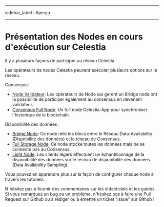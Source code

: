 - - -
sidebar_label : Aperçu
- - -

# Présentation des Nodes en cours d'exécution sur Celestia

Il y a plusieurs façons de participer au réseau Celestia.

Les opérateurs de nodes Celestia peuvent exécuter plusieurs options sur le réseau.

Consensus:

* [Node Validateur](./validator-node.md): Les opérateurs de Node qui gèrent un Bridge node ont la possibilité de participer également au consensus en devenant validateur.
* [Consensus Full Node](./consensus-full-node.md): Un full node Celestia-App pour synchroniser l'historique de la blockchain.

Disponibilité des données :

* [Bridge Node](./bridge-node.md): Ce node relie les blocs entre le Réseau Data-Availability (Dispnibilité des données) et le réseau de Consensus.
* [Full Storage Node](./full-storage-node.md): Ce node stocke toutes les données mais ne se connecte pas au Consensus.
* [Light Node](./light-node.md): Les clients légers effectuent un échantillonnage de la disponibilité des données sur le réseau de disponibilité des données (Data Availability Sampling).

Vous pouvez en apprendre plus sur la façon de configurer chaque node à travers les tutoriels.

N'hésitez pas à fournir des commentaires sur les didacticiels et les guides. Si vous remarquez un bug ou un problème, n'hésitez pas à faire une Pull Request sur Github ou à rédiger ou à émettre un ticket "issue" sur Github !
